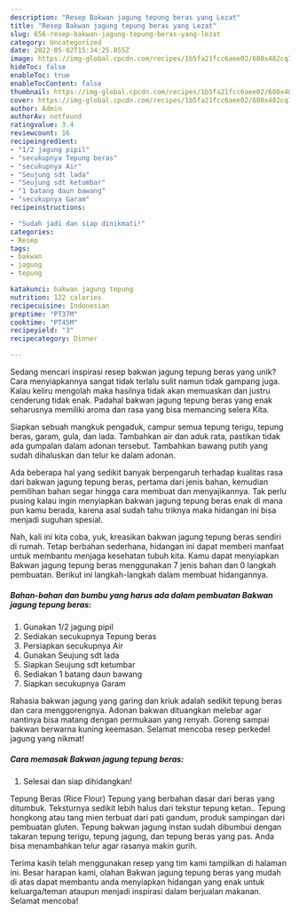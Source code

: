 ```yaml
---
description: "Resep Bakwan jagung tepung beras yang Lezat"
title: "Resep Bakwan jagung tepung beras yang Lezat"
slug: 656-resep-bakwan-jagung-tepung-beras-yang-lezat
category: Uncategorized
date: 2022-05-02T15:34:25.855Z
image: https://img-global.cpcdn.com/recipes/1b5fa21fcc6aee02/680x482cq70/bakwan-jagung-tepung-beras-foto-resep-utama.jpg
hideToc: false
enableToc: true
enableTocContent: false
thumbnail: https://img-global.cpcdn.com/recipes/1b5fa21fcc6aee02/680x482cq70/bakwan-jagung-tepung-beras-foto-resep-utama.jpg
cover: https://img-global.cpcdn.com/recipes/1b5fa21fcc6aee02/680x482cq70/bakwan-jagung-tepung-beras-foto-resep-utama.jpg
author: Admin
authorAv: notfound
ratingvalue: 3.4
reviewcount: 16
recipeingredient:
- "1/2 jagung pipil"
- "secukupnya Tepung beras"
- "secukupnya Air"
- "Seujung sdt lada"
- "Seujung sdt ketumbar"
- "1 batang daun bawang"
- "secukupnya Garam"
recipeinstructions:

- "Sudah jadi dan siap dinikmati!"
categories:
- Resep
tags:
- bakwan
- jagung
- tepung

katakunci: bakwan jagung tepung 
nutrition: 122 calories
recipecuisine: Indonesian
preptime: "PT37M"
cooktime: "PT45M"
recipeyield: "3"
recipecategory: Dinner

---
```





Sedang mencari inspirasi resep bakwan jagung tepung beras yang unik? Cara menyiapkannya sangat tidak terlalu sulit namun tidak gampang juga. Kalau keliru mengolah maka hasilnya tidak akan memuaskan dan justru cenderung tidak enak. Padahal bakwan jagung tepung beras yang enak seharusnya memiliki aroma dan rasa yang bisa memancing selera Kita.





Siapkan sebuah mangkuk pengaduk, campur semua tepung terigu, tepung beras, garam, gula, dan lada. Tambahkan air dan aduk rata, pastikan tidak ada gumpalan dalam adonan tersebut. Tambahkan bawang putih yang sudah dihaluskan dan telur ke dalam adonan.

Ada beberapa hal yang sedikit banyak berpengaruh terhadap kualitas rasa dari bakwan jagung tepung beras, pertama dari jenis bahan, kemudian pemilihan bahan segar hingga cara membuat dan menyajikannya. Tak perlu pusing kalau ingin menyiapkan bakwan jagung tepung beras enak di mana pun kamu berada, karena asal sudah tahu triknya maka hidangan ini bisa menjadi suguhan spesial.






Nah, kali ini kita coba, yuk, kreasikan bakwan jagung tepung beras sendiri di rumah. Tetap berbahan sederhana, hidangan ini dapat memberi manfaat untuk membantu menjaga kesehatan tubuh kita. Kamu dapat menyiapkan Bakwan jagung tepung beras menggunakan 7 jenis bahan dan 0 langkah pembuatan. Berikut ini langkah-langkah dalam membuat hidangannya.

<!--inarticleads1-->

##### Bahan-bahan dan bumbu yang harus ada dalam pembuatan Bakwan jagung tepung beras:

1. Gunakan 1/2 jagung pipil
1. Sediakan secukupnya Tepung beras
1. Persiapkan secukupnya Air
1. Gunakan Seujung sdt lada
1. Siapkan Seujung sdt ketumbar
1. Sediakan 1 batang daun bawang
1. Siapkan secukupnya Garam


Rahasia bakwan jagung yang garing dan kriuk adalah sedikit tepung beras dan cara menggorengnya. Adonan bakwan dituangkan melebar agar nantinya bisa matang dengan permukaan yang renyah. Goreng sampai bakwan berwarna kuning keemasan. Selamat mencoba resep perkedel jagung yang nikmat! 

<!--inarticleads2-->

##### Cara memasak Bakwan jagung tepung beras:


1. Selesai dan siap dihidangkan!

Tepung Beras (Rice Flour) Tepung yang berbahan dasar dari beras yang ditumbuk. Teksturnya sedikit lebih halus dari tekstur tepung ketan.. Tepung hongkong atau tang mien terbuat dari pati gandum, produk sampingan dari pembuatan gluten. Tepung bakwan jagung instan sudah dibumbui dengan takaran tepung terigu, tepung jagung, dan tepung beras yang pas. Anda bisa menambahkan telur agar rasanya makin gurih. 

Terima kasih telah menggunakan resep yang tim kami tampilkan di halaman ini. Besar harapan kami, olahan Bakwan jagung tepung beras yang mudah di atas dapat membantu anda menyiapkan hidangan yang enak untuk keluarga/teman ataupun menjadi inspirasi dalam berjualan makanan. Selamat mencoba!
